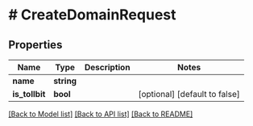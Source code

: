 # # CreateDomainRequest

## Properties

Name | Type | Description | Notes
------------ | ------------- | ------------- | -------------
**name** | **string** |  |
**is_tollbit** | **bool** |  | [optional] [default to false]

[[Back to Model list]](../../README.md#models) [[Back to API list]](../../README.md#endpoints) [[Back to README]](../../README.md)

